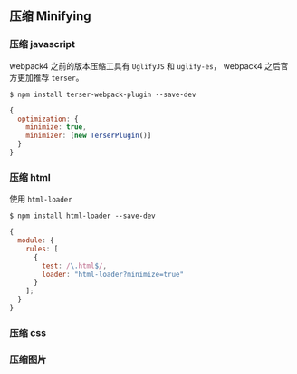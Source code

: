 ## 压缩 Minifying

### 压缩 javascript

webpack4 之前的版本压缩工具有 `UglifyJS` 和 `uglify-es`， webpack4 之后官方更加推荐 `terser`。

```shell
$ npm install terser-webpack-plugin --save-dev
```

```js
{
  optimization: {
    minimize: true,
    minimizer: [new TerserPlugin()]
  }
}
```

### 压缩 html

使用 `html-loader`

```shell
$ npm install html-loader --save-dev
```

```js
{
  module: {
    rules: [
      {
        test: /\.html$/,
        loader: "html-loader?minimize=true"
      }
    ];
  }
}
```

### 压缩 css

### 压缩图片

